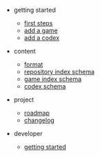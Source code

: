 - getting started

  - [first steps](getting-started/first-steps.md)
  - [add a game](getting-started/add-game.md)
  - [add a codex](getting-started/add-codex.md)

- content
  - [format](content/format.md)
  - [repository index schema](content/repository-index-schema.md)
  - [game index schema](content/game-index-schema.md)
  - [codex schema](content/codex-schema.md)

- project
  - [roadmap](project/roadmap.md)
  - [changelog](project/changelog.md)

- developer
  - [getting started](developer/getting-startet.md)